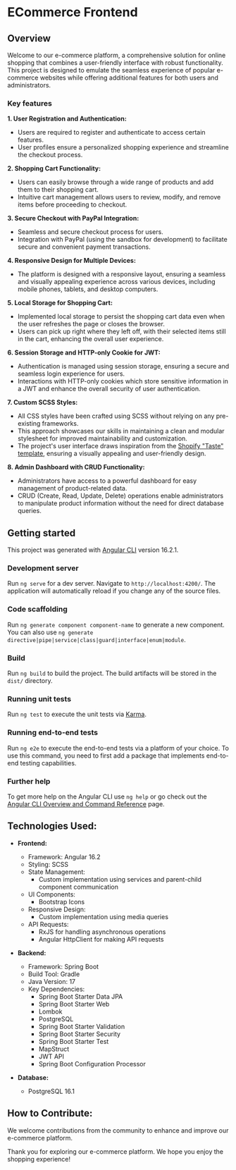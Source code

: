 # ECommerce Frontend

## Overview
Welcome to our e-commerce platform, a comprehensive solution for online shopping that combines a user-friendly interface with robust functionality. This project is designed to emulate the seamless experience of popular e-commerce websites while offering additional features for both users and administrators.

### Key features

**1. User Registration and Authentication:**
- Users are required to register and authenticate to access certain features.
- User profiles ensure a personalized shopping experience and streamline the checkout process.

**2. Shopping Cart Functionality:**
- Users can easily browse through a wide range of products and add them to their shopping cart.
- Intuitive cart management allows users to review, modify, and remove items before proceeding to checkout.

**3. Secure Checkout with PayPal Integration:**
- Seamless and secure checkout process for users.
- Integration with PayPal (using the sandbox for development) to facilitate secure and convenient payment transactions.

**4. Responsive Design for Multiple Devices:**
- The platform is designed with a responsive layout, ensuring a seamless and visually appealing experience across various devices, including mobile phones, tablets, and desktop computers.

**5. Local Storage for Shopping Cart:**
- Implemented local storage to persist the shopping cart data even when the user refreshes the page or closes the browser.
- Users can pick up right where they left off, with their selected items still in the cart, enhancing the overall user experience.

**6. Session Storage and HTTP-only Cookie for JWT:**
- Authentication is managed using session storage, ensuring a secure and seamless login experience for users.
- Interactions with HTTP-only cookies which store sensitive information in a JWT and enhance the overall security of user authentication.

**7. Custom SCSS Styles:**
- All CSS styles have been crafted using SCSS without relying on any pre-existing frameworks.
- This approach showcases our skills in maintaining a clean and modular stylesheet for improved maintainability and customization.
- The project's user interface draws inspiration from the [Shopify "Taste" template](https://themes.shopify.com/themes/taste/styles/default/preview), ensuring a visually appealing and user-friendly design.

**8. Admin Dashboard with CRUD Functionality:**
- Administrators have access to a powerful dashboard for easy management of product-related data.
- CRUD (Create, Read, Update, Delete) operations enable administrators to manipulate product information without the need for direct database queries.

## Getting started
This project was generated with [Angular CLI](https://github.com/angular/angular-cli) version 16.2.1.

### Development server

Run `ng serve` for a dev server. Navigate to `http://localhost:4200/`. The application will automatically reload if you change any of the source files.

### Code scaffolding

Run `ng generate component component-name` to generate a new component. You can also use `ng generate directive|pipe|service|class|guard|interface|enum|module`.

### Build

Run `ng build` to build the project. The build artifacts will be stored in the `dist/` directory.

### Running unit tests

Run `ng test` to execute the unit tests via [Karma](https://karma-runner.github.io).

### Running end-to-end tests

Run `ng e2e` to execute the end-to-end tests via a platform of your choice. To use this command, you need to first add a package that implements end-to-end testing capabilities.

### Further help

To get more help on the Angular CLI use `ng help` or go check out the [Angular CLI Overview and Command Reference](https://angular.io/cli) page.

## Technologies Used:

- **Frontend:**
  - Framework: Angular 16.2
  - Styling: SCSS
  - State Management:
    - Custom implementation using services and parent-child component communication
  - UI Components:
    - Bootstrap Icons
  - Responsive Design:
    - Custom implementation using media queries
  - API Requests:
    - RxJS for handling asynchronous operations
    - Angular HttpClient for making API requests

- **Backend:**
  - Framework: Spring Boot
  - Build Tool: Gradle
  - Java Version: 17
  - Key Dependencies:
    - Spring Boot Starter Data JPA
    - Spring Boot Starter Web
    - Lombok
    - PostgreSQL
    - Spring Boot Starter Validation
    - Spring Boot Starter Security
    - Spring Boot Starter Test
    - MapStruct 
    - JWT API 
    - Spring Boot Configuration Processor

- **Database:**
  - PostgreSQL 16.1

## How to Contribute:

We welcome contributions from the community to enhance and improve our e-commerce platform.

Thank you for exploring our e-commerce platform. We hope you enjoy the shopping experience!
